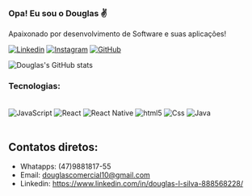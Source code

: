 ### Opa! Eu sou o Douglas ✌️

Apaixonado por desenvolvimento de Software e suas aplicações!

[![Linkedin](https://img.shields.io/badge/LinkedIn-0077B5?style=for-the-badge&logo=linkedin&logoColor=white)](https://www.linkedin.com/in/douglas-l-silva-888568228/)
[![Instagram](https://img.shields.io/badge/Instagram-E4405F?style=for-the-badge&logo=instagram&logoColor=white)](https://www.instagram.com/doug_im_funny/)
[![GitHub](https://img.shields.io/badge/GitHub-100000?style=for-the-badge&logo=github&logoColor=white)](https://github.com/Douglas1903)

![Douglas's GitHub stats](https://github-readme-stats.vercel.app/api?username=Douglas1903&show_icons=true&theme=tokyonight)

### Tecnologias:

<div style="display: inline_block"><br/>
    <img align="center" alt="JavaScript" src="https://img.shields.io/badge/JavaScript-F7DF1E?style=for-the-badge&logo=javascript&logoColor=black">
    <img align="center" alt="React" src="https://img.shields.io/badge/React-20232A?style=for-the-badge&logo=react&logoColor=61DAFB">
    <img align="center" alt="React Native" src="https://img.shields.io/badge/React_Native-20232A?style=for-the-badge&logo=react&logoColor=61DAFB">
    <img align="center" alt="html5" src="https://img.shields.io/badge/HTML5-E34F26?style=for-the-badge&logo=html5&logoColor=white">
    <img align="center" alt="Css" src="https://img.shields.io/badge/CSS3-1572B6?style=for-the-badge&logo=css3&logoColor=white">
    <img align="center" alt="Java" src="[https://img.shields.io/badge/Java-ED8B00?style=for-the-badge&logo=java&logoColor=white](https://img.shields.io/badge/Java-ED8B00?style=for-the-badge&logo=openjdk&logoColor=white)">

</div><br/>

## Contatos diretos:

- Whatapps: (47)9881817-55<br/>
- Email: douglascomercial10@gmail.com
- Linkedin: https://www.linkedin.com/in/douglas-l-silva-888568228/
